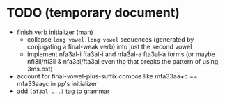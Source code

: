 # TODO (temporary document)

* finish verb initializer (man)
    * collapse `long vowel.long vowel` sequences (generated by conjugating a final-weak verb) into just the second vowel
    * implement nfa3al-i fta3al-i and nfa3al-a fta3al-a forms (or maybe nfi3il/fti3il & nfa3al/fta3al even tho that breaks the pattern of using 3ms.pst)
* account for final-vowel-plus-suffix combos like mfa33aa+c == mfa33aayc in pp's initializer
* add `(af3al ...)` tag to grammar
